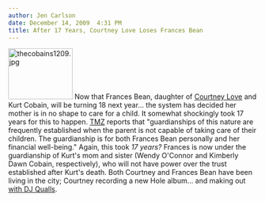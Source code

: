 ```yaml
---
author: Jen Carlson
date: December 14, 2009  4:31 PM
title: After 17 Years, Courtney Love Loses Frances Bean
---
```


<p><span class="mt-enclosure mt-enclosure-image" style="display: inline;"> <img alt="thecobains1209.jpg" src="https://web.archive.org/web/20130527151309im_/http://gothamist.com/thecobains1209.jpg" width="130" height="103" class="image-right"> </span>Now that Frances Bean, daughter of <a href="https://web.archive.org/web/20130527151309/http://gothamist.com/tags/courtneylove">Courtney Love</a> and Kurt Cobain, will be turning 18 next year... the system has decided her mother is in no shape to care for a child. It somewhat shockingly took 17 years for this to happen. <a href="https://web.archive.org/web/20130527151309/http://www.tmz.com/2009/12/14/courtney-love-daughter-Frances-Bean-Cobain-guardianship-competency/">TMZ</a> reports that &quot;guardianships of this nature are frequently established when the parent is not capable of taking care of their children. The guardianship is for both Frances Bean personally and her financial well-being.&quot;  Again, this took <em>17 years?</em> Frances is now under the guardianship of Kurt&apos;s mom and sister (Wendy O&apos;Connor and Kimberly Dawn Cobain, respectively), who will not have power over the trust established after Kurt&apos;s death. Both Courtney and Frances Bean have been living in the city; Courtney recording a new Hole album... and making out <a href="https://web.archive.org/web/20130527151309/http://www.nypost.com/p/pagesix/love_turkey_trots_at_clubs_flM8DN5pqDNzegjCzqOOBN">with DJ Qualls</a>.</p>